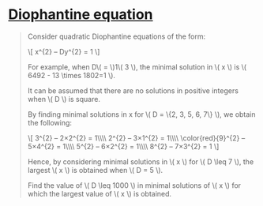 # [Diophantine equation](https://projecteuler.net/problem=66)

> Consider quadratic Diophantine equations of the form:
> 
> \\[
> x^{2} – Dy^{2} = 1
> \\]
> 
> For example, when D\\( = \\)1\\( 3 \\), the minimal solution in \\( x \\) is \\( 6492 - 13 \times 1802=1 \\).
> 
> It can be assumed that there are no solutions in positive integers when \\( D \\) is square.
> 
> By finding minimal solutions in x for \\( D = \\{2, 3, 5, 6, 7\\} \\), we obtain the following:
> 
> \\[
> 3^{2} – 2×2^{2} = 1\\\\\\\\
> 2^{2} – 3×1^{2} = 1\\\\\\\\
> \color{red}{9}^{2} – 5×4^{2} = 1\\\\\\\\
> 5^{2} – 6×2^{2} = 1\\\\\\\\
> 8^{2} – 7×3^{2} = 1
> \\]
> 
> Hence, by considering minimal solutions in \\( x \\) for \\( D \leq 7 \\), the largest \\( x \\) is obtained when \\( D = 5 \\).
> 
> Find the value of \\( D \leq 1000 \\) in minimal solutions of \\( x \\) for which the largest value of \\( x \\) is obtained.
